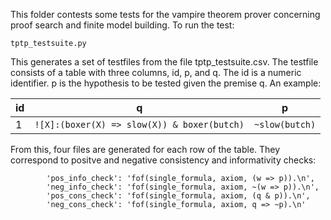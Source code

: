 This folder contests some tests for the vampire theorem prover concerning
proof search and finite model building. To run the test:

```
tptp_testsuite.py
```

This generates a set of testfiles from the file tptp_testsuite.csv. The testfile 
consists of a table with three columns, id, p, and q. The id is a numeric identifier. p is the hypothesis to be tested given
the premise q. An example:

| id  | q                                                      | p                         |
|----|--------------------------------------------------------|---------------------------|
| 1  | <code>![X]:(boxer(X) => slow(X)) & boxer(butch)</code> | <code>~slow(butch)</code> |

From this, four files are generated for each row of the table. They correspond to positve and negative consistency and 
informativity checks:

```
        'pos_info_check': 'fof(single_formula, axiom, (w => p)).\n',
        'neg_info_check': 'fof(single_formula, axiom, ~(w => p)).\n',
        'pos_cons_check': 'fof(single_formula, axiom, (q & p)).\n',
        'neg_cons_check': 'fof(single_formula, axiom, q => ~p).\n'
```

